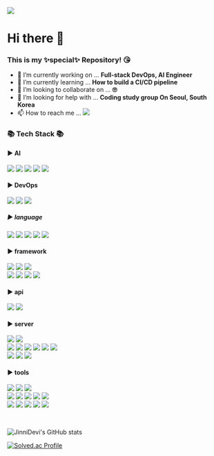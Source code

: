 <img src="https://capsule-render.vercel.app/api?type=waving&color=auto&height=200&section=header&text=JinniDevi&fontSize=90"/>

# **Hi there** 👋
### This is my ✨special✨ Repository! 😘
- 🔭 I’m currently working on ... **Full-stack DevOps, AI Engineer**
- 🌱 I’m currently learning ... **How to build a CI/CD pipeline**
- 👯 I’m looking to collaborate on ... **🙄** 
- 🤔 I’m looking for help with ... **Coding study group On Seoul, South Korea**
- 📫 How to reach me ... <a href="mailto:leejiyooniiiii@gmail.com"><img src="https://img.shields.io/badge/Mail-30B980?style=flat&logo=Gmail&logoColor=white" /></a>

### 📚 Tech Stack 📚

#### ▶️ AI
<img src="https://img.shields.io/badge/tensorflow-FF6F00?style=flat-square&logo=tensorflow&logoColor=white"/> <img src="https://img.shields.io/badge/numpy-013243?style=flat-square&logo=numpy&logoColor=white"/> <img src="https://img.shields.io/badge/opencv-5C3EE8?style=flat-square&logo=opencv&logoColor=white"/> <img src="https://img.shields.io/badge/pytorch-EE4C2C?style=flat-square&logo=pytorch&logoColor=white"/> <img src="https://img.shields.io/badge/jupyter-F37626?style=flat-square&logo=jupyter&logoColor=white"/>

#### ▶️ DevOps
<img src="https://img.shields.io/badge/kubernetes-326CE5?style=flat-square&logo=kubernetes&logoColor=white"/> <img src="https://img.shields.io/badge/docker-2496ED?style=flat-square&logo=docker&logoColor=white"/> <img src="https://img.shields.io/badge/ingress-783CBD?style=flat-square&logo=ingress&logoColor=white"/>

<!--
<img src="https://img.shields.io/badge/jenkins-D24939?style=flat-square&logo=jenkins&logoColor=white"/>
<img src="https://img.shields.io/badge/gitlab-FC6D26?style=flat-square&logo=gitlab&logoColor=white"/>
<img src="https://img.shields.io/badge/argoCD-EF7B4D?style=flat-square&logo=argo&logoColor=white"/>
<img src="https://img.shields.io/badge/sonarqube-4E9BCD?style=flat-square&logo=sonarqube&logoColor=white"/>
<img src="https://img.shields.io/badge/nexusmods-E6832B?style=flat-square&logo=nexusmodse&logoColor=white"/>
<img src="https://img.shields.io/badge/githubactions-2088FF?style=flat-square&logo=githubactions&logoColor=black"/>

<img src="https://img.shields.io/badge/elasticsearch-005571?style=flat-square&logo=elasticsearch&logoColor=white"/>
<img src="https://img.shields.io/badge/fitbit-00B0B9?style=flat-square&logo=fitbit&logoColor=white"/>
<img src="https://img.shields.io/badge/kibana-005571?style=flat-square&logo=kibana&logoColor=white"/>

<img src="https://img.shields.io/badge/prometheus-E6522C?style=flat-square&logo=prometheus&logoColor=white"/>
<img src="https://img.shields.io/badge/grafana-F46800?style=flat-square&logo=grafana&logoColor=white"/>
-->

##### ▶️ language
<img src="https://img.shields.io/badge/Java-%23ED8B00?style=flat-square&logo=openjdk&logoColor=white"/> <img src="https://img.shields.io/badge/javascript-F7DF1E?style=flat-square&logo=javascript&logoColor=white"/> <img src="https://img.shields.io/badge/html5-E34F26?style=flat-square&logo=html5&logoColor=white"/> <img src="https://img.shields.io/badge/css3-1572B6?style=flat-square&logo=css3&logoColor=white"/> <img src="https://img.shields.io/badge/python-3776AB?style=flat-square&logo=python&logoColor=white"/> 

#### ▶️ framework
<img src="https://img.shields.io/badge/spring-6DB33F?style=flat-square&logo=spring&logoColor=white"/> <img src="https://img.shields.io/badge/springboot-6DB33F?style=flat-square&logo=springboot&logoColor=white"/> <img src="https://img.shields.io/badge/springsecurity-6DB33F?style=flat-square&logo=springsecurity&logoColor=white"/><br/>
<img src="https://img.shields.io/badge/tailwindcss-06B6D4?style=flat-square&logo=tailwindcss&logoColor=white"/> <img src="https://img.shields.io/badge/bootstrap-7952B3?style=flat-square&logo=bootstrap&logoColor=white"/> <img src="https://img.shields.io/badge/apachecordova-E8E8E8?style=flat-square&logo=apachecordova&logoColor=black"/>
<img src="https://img.shields.io/badge/react-61DAFB?style=flat-square&logo=react&logoColor=black"/>


#### ▶️ api
<img src="https://img.shields.io/badge/jquery-0769AD?style=flat-square&logo=jquery&logoColor=white"/> <img src="https://img.shields.io/badge/kakao-FFCD00?style=flat-square&logo=kakao&logoColor=black"/>

#### ▶️ server
<img src="https://img.shields.io/badge/fastapi-009688?style=flat-square&logo=fastapi&logoColor=white"/> <img src="https://img.shields.io/badge/apachetomcat-F8DC75?style=flat-square&logo=apachetomcat&logoColor=black"/> <br/>
<img src="https://img.shields.io/badge/git-F05032?style=flat-square&logo=git&logoColor=black"/> <img src="https://img.shields.io/badge/netlify-00C7B7?style=flat-square&logo=netlify&logoColor=black"/> <img src="https://img.shields.io/badge/oracle-F80000?style=flat-square&logo=Oracle&logoColor=white"/> <img src="https://img.shields.io/badge/mariadb-003545?style=flat-square&logo=mariadb&logoColor=white"/> <img src="https://img.shields.io/badge/mysql-4479A1?style=flat-square&logo=mysql&logoColor=white"/> <img src="https://img.shields.io/badge/sqlite-003B57?style=flat-square&logo=sqlite&logoColor=white"/><br/> 
<img src="https://img.shields.io/badge/ubuntu-E95420?style=flat-square&logo=ubuntu&logoColor=white"/> <img src="https://img.shields.io/badge/rockylinux-10B981?style=flat-square&logo=rockylinux&logoColor=white"/> <img src="https://img.shields.io/badge/centos-262577?style=flat-square&logo=centos&logoColor=white"/>

#### ▶️ tools
<img src="https://img.shields.io/badge/eclipseide-2C2255?style=flat-square&logo=eclipseide&logoColor=white"/> <img src="https://img.shields.io/badge/intellijidea-000000?style=flat-square&logo=intellijidea&logoColor=white"/> <img src="https://img.shields.io/badge/vscodeide-2496ED?style=flat-square&logo=vs&logoColor=white"/></br>
<img src="https://img.shields.io/badge/apachemaven-C71A36?style=flat-square&logo=apachemaven&logoColor=white"/> <img src="https://img.shields.io/badge/gradle-02303A?style=flat-square&logo=gradle&logoColor=white"/> <img src="https://img.shields.io/badge/git-F05032?style=flat-square&logo=git&logoColor=white"/> <img src="https://img.shields.io/badge/sourcetree-0052CC?style=flat-square&logo=sourcetree&logoColor=white"/> <img src="https://img.shields.io/badge/photoshop-31A8FF?style=flat-square&logo=adobephotoshop&logoColor=white"/><br/>
<img src="https://img.shields.io/badge/android-3DDC84?style=flat-square&logo=android&logoColor=white"/> <img src="https://img.shields.io/badge/androidstudio-3DDC84?style=flat-square&logo=androidstudio&logoColor=white"/> <img src="https://img.shields.io/badge/ios-000000?style=flat-square&logo=ios&logoColor=white"/> <img src="https://img.shields.io/badge/xcode-147EFB?style=flat-square&logo=xcode&logoColor=white"/> <img src="https://img.shields.io/badge/virtualbox-183A61?style=flat-square&logo=virtualbox&logoColor=white"/> 


<br/>

![JinniDevi's GitHub stats](https://github-readme-stats.vercel.app/api?username=JinniDevi&show_icons=true&theme=flag-india)

[![Solved.ac Profile](http://mazassumnida.wtf/api/v2/generate_badge?boj=leejiyooniiiii)](https://solved.ac/leejiyooniiiii/)
